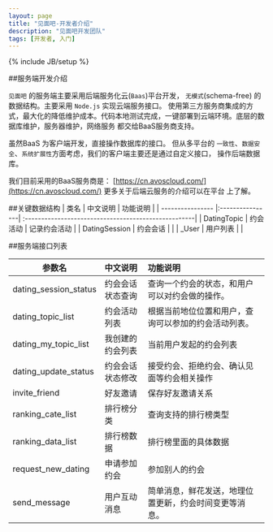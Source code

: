 ```yaml
---
layout: page
title: "见面吧-开发者介绍"
description: "见面吧开发团队"
tags: [开发者, 入门]
---
```

{% include JB/setup %}

##服务端开发介绍

`见面吧` 的服务端主要采用后端服务化云(`Baas`)平台开发， `无模式`(schema-free) 的数据结构。主要采用 `Node.js` 实现云端服务接口。
使用第三方服务商集成的方式，最大化的降低维护成本。代码本地测试完成，一键部署到云端环境。底层的数据库维护，服务器维护，网络服务
都交给BaaS服务商支持。

虽然BaaS 为客户端开发，直接操作数据库的接口。 但从多平台的 `一致性`、`数据安全`、`系统扩展性`方面考虑，我们的客户端主要还是通过自定义接口，
操作后端数据库。

我们目前采用的BaaS服务商是： [https://cn.avoscloud.com/](https://cn.avoscloud.com/) 更多关于后端云服务的介绍可以在平台
上了解。

##关键数据结构
| 类名              | 中文说明         | 功能说明                                              | 
| ---------------- |:----------------| :----------------------------------------------------|
| DatingTopic      | 约会活动         | 记录约会活动                                           |
| DatingSession    | 约会会话         |                                                      |
| \_User            | 用户列表         |                                                      |


##服务端接口列表

| 参数名        | 中文说明           | 功能说明                                                         |
| ------------- |:---------------| :-----------------------------------------------------------------|
| dating_session_status  | 约会会话状态查询 | 查询一个约会的状态，和用户可以对约会做的操作。                    
| dating_topic_list  | 约会活动列表 | 根据当前地位位置和用户，查询可以参加的约会活动列表。                      
| dating_my_topic_list  | 我创建的约会列表 | 当前用户发起的约会列表                                        
| dating_update_status  | 约会会话状态修改 | 接受约会、拒绝约会、确认见面等约会相关操作                      
| invite_friend  | 好友邀请 | 保存好友邀请关系                                         
| ranking_cate_list  | 排行榜分类 | 查询支持的排行榜类型              
| ranking_data_list  | 排行榜数据 | 排行榜里面的具体数据              
| request_new_dating  | 申请参加约会 | 参加别人的约会                 
| send_message  | 用户互动消息 | 简单消息，鲜花发送，地理位置更新，约会时间变更等消息。                
 
